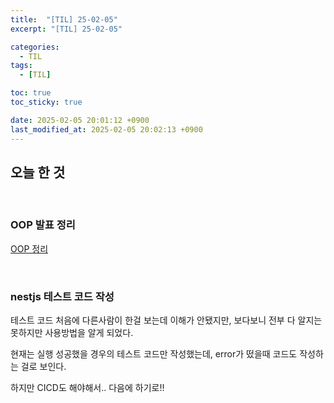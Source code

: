 ```yaml
---
title:  "[TIL] 25-02-05"
excerpt: "[TIL] 25-02-05"

categories:
  - TIL
tags:
  - [TIL]

toc: true
toc_sticky: true

date: 2025-02-05 20:01:12 +0900
last_modified_at: 2025-02-05 20:02:13 +0900
---
```


## 오늘 한 것

<br>

### OOP 발표 정리

[OOP 정리](https://zera1004.github.io/javascript/object-oriented-programming/)

<br>

### nestjs 테스트 코드 작성

테스트 코드 처음에 다른사람이 한걸 보는데 이해가 안됐지만, 보다보니 전부 다 알지는 못하지만 사용방법을 알게 되었다.

현재는 실행 성공했을 경우의 테스트 코드만 작성했는데, error가 떴을때 코드도 작성하는 걸로 보인다.

하지만 CICD도 해야해서.. 다음에 하기로!!